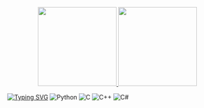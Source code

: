 <p align="center">
<a href="https://github.com/Br41nfck">
  <img height="180em" src="https://github-readme-stats-eight-theta.vercel.app/api?username=Br41nfck&show_icons=true&theme=algolia&include_all_commits=true&count_private=true"/>
  <img height="180em" src="https://github-readme-stats-eight-theta.vercel.app/api/top-langs/?username=Br41nfck&layout=compact&langs_count=8&theme=algolia"/>
</a>
</p>

[![Typing SVG](https://readme-typing-svg.herokuapp.com?font=consolas&size=25&duration=1500&color=183388FF&lines=Favorite+languages;Native+languages)](https://git.io/typing-svg)
![Python](https://img.shields.io/badge/Python-%20-blue)
![C](https://img.shields.io/badge/C-%20-green)
![C++](https://img.shields.io/badge/C%2B%2B-%20-orange)
![C#](https://img.shields.io/badge/C%23-%20-red)
